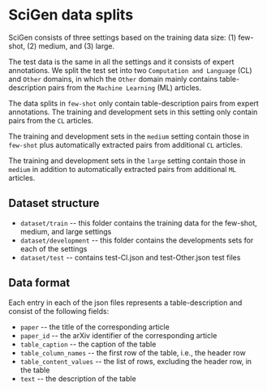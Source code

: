 # SciGen data splits

SciGen consists of three settings based on the training data size: (1) few-shot, (2) medium, and (3) large.

The test data is the same in all the settings and it consists of expert annotations.
We split the test set into two `Computation and Language` (CL) and `Other` domains, in which the `Other` domain mainly contains table-description pairs from the `Machine Learning` (ML) articles.


The data splits in `few-shot` only contain table-description pairs from expert annotations. 
The training and development sets in this setting only contain pairs from the `CL` articles.

The training and development sets in the `medium` setting contain those in `few-shot` plus automatically extracted pairs from additional `CL` articles. 

The training and development sets in the `large` setting contain those in `medium` in addition to automatically extracted pairs from additional `ML` articles.    

## Dataset structure

* `dataset/train` -- this folder contains the training data for the few-shot, medium, and large settings
* `dataset/development` -- this folder contains the developments sets for each of the settings
* `dataset/test` -- contains test-Cl.json and test-Other.json test files

## Data format
Each entry in each of the json files represents a table-description and consist of the following fields:

* `paper` -- the title of the corresponding article
* `paper_id` -- the arXiv identifier of the corresponding article
* `table_caption` -- the caption of the table
* `table_column_names` -- the first row of the table, i.e., the header row
* `table_content_values` -- the list of rows, excluding the header row, in the table
* `text` -- the description of the table

  
